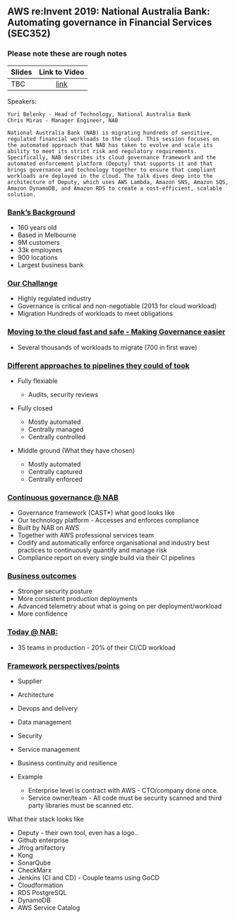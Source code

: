 <h2>AWS re:Invent 2019: National Australia Bank: Automating governance in Financial Services (SEC352)</h2>

<h3>Please note these are rough notes</h3>

| Slides        | Link to Video |
| ------------- |:-------------:|
| TBC           | [link](https://www.youtube.com/watch?v=ll50dAiKPoI) |

Speakers:

```
Yuri Belenky - Head of Technology, National Australia Bank
Chris Miras - Manager Engineer, NAB
```


```
National Australia Bank (NAB) is migrating hundreds of sensitive, regulated financial workloads to the cloud. This session focuses on the automated approach that NAB has taken to evolve and scale its ability to meet its strict risk and regulatory requirements. Specifically, NAB describes its cloud governance framework and the automated enforcement platform (Deputy) that supports it and that brings governance and technology together to ensure that compliant workloads are deployed in the cloud. The talk dives deep into the architecture of Deputy, which uses AWS Lambda, Amazon SNS, Amazon SQS, Amazon DynamoDB, and Amazon RDS to create a cost-efficient, scalable solution.
```

<h3><u>Bank’s Background</h3></u>

* 160 years old
* Based in Melbourne
* 9M customers
* 33k employees
* 900 locations
* Largest business bank


<h3><u>Our Challange</h3></u>

* Highly regulated industry
* Governance is critical and non-negotiable (2013 for cloud workload)
* Migration Hundreds of workloads to meet obligations


<h3><u>Moving to the cloud fast and safe - Making Governance easier</h3></u>

* Several thousands of workloads to migrate (700 in first wave)

<h3><u>Different approaches to pipelines they could of took</h3></u>

* Fully flexiable
    * Audits, security reviews

* Fully closed
    * Mostly automated
    * Centrally managed
    * Centrally controlled

* Middle ground (What they have chosen)
    * Mostly automated
    * Centrally captured
    * Centrally enforced

<h3><u>Continuous governance @ NAB</h3></u>

* Governance framework (CAST*) what good looks like
* Our technology platform - Accesses and enforces compliance
* Built by NAB on AWS
* Together with AWS professional services team
* Codify and automatically enforce organisational and industry best practices to continuously quantify and manage risk
* Compliance report on every single build via their CI pipelines

<h3><u>Business outcomes</h3></u>

* Stronger security posture
* More consistent production deployments
* Advanced telemetry about what is going on per deployment/workload
* More confidence

<h3><u>Today @ NAB:</h3></u>

* 35 teams in production - 20% of their CI/CD workload

<h3><u>Framework perspectives/points</h3></u>

* Supplier
* Architecture
* Devops and delivery
* Data management
* Security
* Service management
* Business continuity and resilience

* Example  
    * Enterprise level is contract with AWS - CTO/company done once.
    * Service owner/team - All code must be security scanned and third party libraries must be scanned etc.


</h3></u>What their stack looks like</h3></u>

* Deputy - their own tool, even has a logo..
* Github enterprise
* Jfrog artifactory
* Kong
* SonarQube
* CheckMarx
* Jenkins (CI and CD) - Couple teams using GoCD
* Cloudformation
* RDS PostgreSQL
* DynamoDB
* AWS Service Catalog
